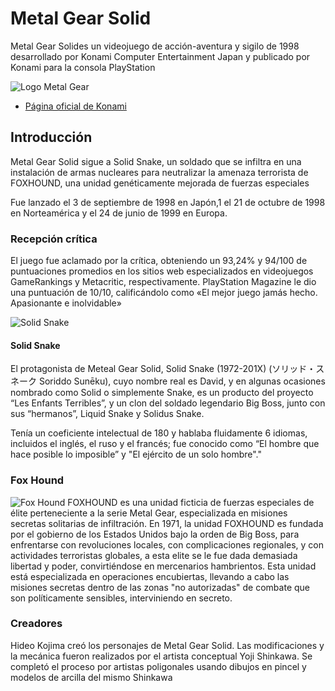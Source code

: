 # Metal Gear Solid
Metal Gear Solides un videojuego de acción-aventura y sigilo de 1998 desarrollado por Konami Computer Entertainment Japan y publicado por Konami para la consola PlayStation

![Logo Metal Gear](https://upload.wikimedia.org/wikipedia/commons/b/b5/Metal_Gear_Solid_logo.png)

- [Página oficial de Konami](https://www.konami.com/games/eu/es/products/mgs/)

## Introducción
Metal Gear Solid sigue a Solid Snake, un soldado que se infiltra en una instalación de armas nucleares para neutralizar la amenaza terrorista de FOXHOUND, una unidad genéticamente mejorada de fuerzas especiales 

Fue lanzado el 3 de septiembre de 1998 en Japón,1​ el 21 de octubre de 1998 en Norteamérica y el 24 de junio de 1999 en Europa.

### Recepción crítica
El juego fue aclamado por la crítica, obteniendo un 93,24% y 94/100 de puntuaciones promedios en los sitios web especializados en videojuegos GameRankings y Metacritic, respectivamente. PlayStation Magazine le dio una puntuación de 10/10, calificándolo como «El mejor juego jamás hecho. Apasionante e inolvidable»

![Solid Snake](https://static.wikia.nocookie.net/nintendo/images/2/23/Snake_SSBUltimate.png/revision/latest?cb=20210113180856&path-prefix=es)

#### Solid Snake
El protagonista de Meteal Gear Solid, Solid Snake (1972-201X) (ソリッド・スネーク Soriddo Sunēku), cuyo nombre real es David, y en algunas ocasiones nombrado como Solid o simplemente Snake, es un producto del proyecto “Les Enfants Terribles”, y un clon del soldado legendario Big Boss, junto con sus “hermanos”, Liquid Snake y Solidus Snake.

Tenía un coeficiente intelectual de 180 y hablaba fluidamente 6 idiomas, incluidos el inglés, el ruso y el francés; fue conocido como “El hombre que hace posible lo imposible” y "El ejército de un solo hombre"."

### Fox Hound 
![Fox Hound](https://upload.wikimedia.org/wikipedia/commons/thumb/5/57/Night_Fox.svg/557px-Night_Fox.svg.png)
FOXHOUND es una unidad ficticia de fuerzas especiales de élite perteneciente a la serie Metal Gear, especializada en misiones secretas solitarias de infiltración. En 1971, la unidad FOXHOUND es fundada por el gobierno de los Estados Unidos bajo la orden de Big Boss, para enfrentarse con revoluciones locales, con complicaciones regionales, y con actividades terroristas globales, a esta elite se le fue dada demasiada libertad y poder, convirtiéndose en mercenarios hambrientos. Esta unidad está especializada en operaciones encubiertas, llevando a cabo las misiones secretas dentro de las zonas "no autorizadas" de combate que son políticamente sensibles, interviniendo en secreto.

### Creadores
Hideo Kojima creó los personajes de Metal Gear Solid. Las modificaciones y la mecánica fueron realizados por el artista conceptual Yoji Shinkawa. Se completó el proceso por artistas poligonales usando dibujos en pincel y modelos de arcilla del mismo Shinkawa




